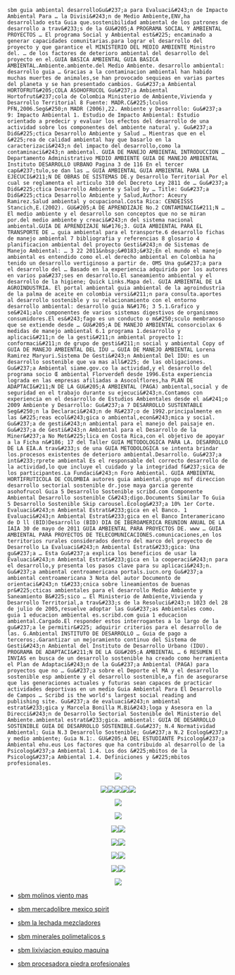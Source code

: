 
```
sbm guia ambiental desarrolloGu&#237;a para Evaluaci&#243;n de Impacto Ambiental Para … la Divisi&#243;n de Medio Ambiente,ENV,ha desarrollado esta Guia que.sostenibilidad ambiental de los patrones de desarrollo a trav&#233;s de la GU&#205;A PROGRAMA SOCIAL Y AMBIENTAL PROYECTOS … El programa Social y Ambiental est&#225; encaminado a generar capacidades comunitarias.para lograr el desarrollo del proyecto y que garantice el MINISTERIO DEL MEDIO AMBIENTE Ministro del. … de los factores de deterioro ambiental del desarrollo del proyecto en el.GUIA BASICA AMBIENTAL GUIA BASICA AMBIENTAL.Ambiente.ambiente.del Medio Ambiente. desarrollo ambiental: desarrollo guia … Gracias a la contaminacion ambiental han habido muchas muertes de animales,se han provocado sequieas en varias partes del planeta y se han presentado cambios. Gu&#237;a Ambiental HORTOFRUT&#205;COLA ASOHOFRUCOL Gu&#237;a Ambiental Hortofrut&#237;cola de Colombia Ministerio de Ambiente,Vivienda y Desarrollo Territorial 8 Fuente: MADR.C&#225;lculos PFN,2006.Seg&#250;n MADR (2006),22. Ambiente y Desarrollo: Gu&#237;a 9: Impacto Ambiental 1. Estudio de Impacto Ambiental: Estudio orientado a predecir y evaluar los efectos del desarrollo de una actividad sobre los componentes del ambiente natural y. Gu&#237;a Did&#225;ctica Desarrollo Ambiente y Salud … Mientras que en el &#225;rea de calidad ambiental hay que basarlo en la caracterizaci&#243;n del impacto del desarrollo,como la contaminaci&#243;n ambiental. GUIA DE MANEJO AMBIENTAL INTRODUCCION … Departamento Administrativo MEDIO AMBIENTE GUIA DE MANEJO AMBIENTAL Instituto DESARROLLO URBANO Pagina 3 de 116 En el tercer cap&#237;tulo,se dan las … GUIA AMBIENTAL GUIA AMBIENTAL PARA LA EJECUCI&#211;N DE OBRAS DE SISTEMAS DE.y Desarrollo Territorial Por el cual se reglamenta el articulo 310 del Decreto Ley 2811 de … Gu&#237;a Did&#225;ctica Desarrollo Ambiente y Salud by … Title: Gu&#237;a Did&#225;ctica Desarrollo Ambiente y Salud,Author: Aceury Ramirez.Salud ambiental y ocupacional.Costa Rica: CENDEISSS Stancich,E.(2002). GU&#205;A DE APRENDIZAJE No.2 CONTAMINACI&#211;N … El medio ambiente y el desarrollo son conceptos que no se miran por.del medio ambiente y creaci&#243;n del sistema nacional ambiental.GUIA DE APRENDIZAJE N&#176;3. GUIA AMBIENTAL PARA EL TRANSPORTE DE … guia ambiental para el transporte.6 desarrollo fichas de manejo ambiental 7 bibliografia y referencias 8 glosario 4 planificacion ambiental del proyecto Gesti&#243;n de Sistemas de Manejo Ambiental: … 3 22 2011&nbsp;&#0183;&#32;En el mundo el manejo ambiental es entendido como el.el derecho ambiental en Colombia ha tenido un desarrollo vertiginoso a partir de. OMS Una gu&#237;a para el desarrollo del … Basado en la experiencia adquirida por los autores en varios pa&#237;ses en desarrollo.El saneamiento ambiental y el desarrollo de la higiene; Quick Links.Mapa del. GUIA AMBIENTAL DE LA AGROINDUSTRIA. El portal ambiental guia ambiental de la agroindustria de la palma de aceite en colombia versi&#211;n para consulta.aportes al desarrollo sostenible y su relacionamiento con el entorno desarrollo ambiental: desarrollo guia N&#176; 3 5.1.Grafico y se&#241;alo componentes de varios sistemas digestivos de organismos consumidores.El es&#243;fago es un conducto o m&#250;sculo membranoso que se extiende desde … GU&#205;A DE MANEJO AMBIENTAL consorciolax 6 medidas de manejo ambiental 6.1 programa 1.desarrollo y aplicaci&#211;n de la gesti&#211;n ambiental proyecto 1: conformaci&#211;n de grupo de gesti&#211;n social y ambiental Copy of GUIA DE MANEJO AMBIENTAL DEL IDU … GUIA DE MANEJO AMBIENTAL Lorena Ramirez Maryuri.Sistema De Gesti&#243;n Ambiental Del IDU: es un desarrollo sostenible que va mas all&#225; de las obligaciones. Gu&#237;a Ambiental siame.gov.co la actividad,y el desarrollo del programa socio Œ ambiental Florverdeﬁ desde 1996.Esta experiencia lograda en las empresas afiliadas a Asocolflores,ha PLAN DE ADAPTACI&#211;N DE LA GU&#205;A AMBIENTAL (PAGA) ambiental,social y de seguridad en el trabajo durante su ejecuci&#243;n.Contamos con experiencia en el desarrollo de Estudios Ambientales desde el a&#241;o 2009 Ambiente y Desarrollo: Gu&#237;a 7 DESARROLLO SUSTENTABLE Seg&#250;n la Declaraci&#243;n de R&#237;o de 1992.principalmente en las &#225;reas ecol&#243;gica o ambiental,econ&#243;mica y social. Gu&#237;a de gesti&#243;n ambiental para el manejo del paisaje en. Gu&#237;a de Gesti&#243;n Ambiental para el Desarrollo de la Miner&#237;a No Met&#225;lica en Costa Rica,con el objetivo de apoyar a la Ficha n&#186; 17 del Taller GUIA METODOLOGICA PARA LA. DESARROLLO DE LA EIA.A trav&#233;s de una GUIA METODOLOGICA se intenta brindar los.procesos existentes de deterioro ambiental.Desarrollo. Gu&#237;a int&#233;rprete ambiental Es el responsable del correcto desarrollo de la actividad,lo que incluye el cuidado y la integridad f&#237;sica de los participantes.La Fundaci&#243;n Foro Ambiental. GUIA AMBIENTAL HORTIFRUTICOLA DE COLOMBIA autores guia ambiental.grupo msf direccion desarrollo sectorial sostenible dr.jose maya garcia gerente asohofrucol Guia 5 Desarrollo Sostenible scribd.com Componente Ambiental Desarrollo sostenible C&#243;digo.Documents Similar To Guia 5 Desarrollo Sostenible Skip carousel.Ecolog&#237;a 10% 1er Corte. Evaluaci&#243;n Ambiental Estrat&#233;gica en el Banco. 1 Evaluaci&#243;n Ambiental Estrat&#233;gica en el Banco Interamericano de D ll (BID)Desarrollo (BID) DIA DE IBEROAMERICA REUNION ANUAL DE LA IAIA 30 de mayo de 2011 GUIA AMBIENTAL PARA PROYECTOS DE. www … GUIA AMBIENTAL PARA PROYECTOS DE TELECOMUNICACIONES.comunicaciones,en los territorios rurales considerados dentro del marco del proyecto de Desarrollo La Evaluaci&#243;n Ambiental Estrat&#233;gica: Una gu&#237;a … Esta Gu&#237;a explica los beneficios de usar la Evaluaci&#243;n Ambiental Estrat&#233;gica en la cooperaci&#243;n para el desarrollo,y presenta los pasos clave para su aplicaci&#243;n. Gu&#237;a ambiental centroamericana portals.iucn.org Gu&#237;a ambiental centroamericana 3 Nota del autor Documento de orientaci&#243;n t&#233;cnica sobre lineamientos de buenas pr&#225;cticas ambientales para el desarrollo Medio Ambiente y Saneamiento B&#225;sico … El Ministerio de Ambiente,Vivienda y Desarrollo Territorial,a trav&#233;s de la Resoluci&#243;n 1023 del 28 de julio de 2005,resuelve adoptar las Gu&#237;as Ambientales como. guia 1 educacion ambiental es.scribd.com guia 1 educacion ambiental.Cargado.El responder estos interrogantes a lo largo de la gu&#237;a le permitir&#225; adquirir criterios para el desarrollo de las. G.Ambiental INSTITUTO DE DESARROLLO … Guia de pago a terceros;.Garantizar un mejoramiento continuo del Sistema de Gesti&#243;n Ambiental del Instituto de Desarrollo Urbano (IDU). PROGRAMA DE ADAPTACI&#211;N DE LA GU&#205;A AMBIENTAL … 6 RESUMEN El INVIAS en busca de un desarrollo sostenible ha creado como herramienta el Plan de Adaptaci&#243;n de la Gu&#237;a Ambiental (PAGA) para proyectos que no … Gu&#237;a sobre el Deporte el MA y el desarrollo sostenible esp ambiente y el desarrollo sostenible,a fin de asegurarse que las generaciones actuales y futuras sean capaces de practicar actividades deportivas en un medio Guia Ambiental Para El Desarrollo de Campos … Scribd is the world's largest social reading and publishing site. Gu&#237;a de evaluaci&#243;n ambiental estrat&#233;gica y Marcela Bonilla M.Bi&#243;loga y Asesora en la Direcci&#243;n de Desarrollo Sectorial Sostenible del Ministerio del Ambiente.ambiental estrat&#233;gica. ambiental: GUIA DE DESARROLLO SOSTENIBLE GUIA DE DESARROLLO SOSTENIBLE.Gu&#237; N.4 Normatividad Ambiental; Guia N.3 Desarrollo Sostenible; Gu&#237;a N.2 Ecolog&#237;a y medio ambiente; Guia N.1:. GU&#205;A DEL ESTUDIANTE Psicolog&#237;a Ambiental ehu.eus Los factores que ha contribuido al desarrollo de la Psicolog&#237;a Ambiental 1.4. Los dos &#225;mbitos de la Psicolog&#237;a Ambiental 1.4. Definiciones y &#225;mbitos profesionales. 
```

<div align="center">

<a href="https://es-crusher.shibang-china.com/github&k=sbm+guia+ambiental+desarrollo"><img src="https://static.shibang-china.com/es/crusher/logo.jpg"></a>

<a href="https://es-crusher.shibang-china.com/github&k=sbm+guia+ambiental+desarrollo"><img src="https://static.shibang-china.com/es/crusher/index.jpg"></a><a href="https://es-crusher.shibang-china.com/material.htmlgithub&k=sbm+guia+ambiental+desarrollo"><img src="https://static.shibang-china.com/es/crusher/material.jpg"></a><a href="https://es-crusher.shibang-china.com/application.htmlgithub&k=sbm+guia+ambiental+desarrollo"><img src="https://static.shibang-china.com/es/crusher/application.jpg"></a><a href="https://es-crusher.shibang-china.com/aboutus.htmlgithub&k=sbm+guia+ambiental+desarrollo"><img src="https://static.shibang-china.com/es/crusher/aboutus.jpg"></a><a href="https://es-crusher.shibang-china.com/contact.htmlgithub&k=sbm+guia+ambiental+desarrollo"><img src="https://static.shibang-china.com/es/crusher/contact.jpg"></a>

<a href="https://es-crusher.shibang-china.com/github&k=sbm+guia+ambiental+desarrollo"><img src="https://static.shibang-china.com/es/crusher/banner.jpg"></a>

<a href="https://swt.shibang-china.com/github&k=sbm+guia+ambiental+desarrollo"><img src="https://static.shibang-china.com/es/crusher/text.jpg"></a>

<a href="https://swt.shibang-china.com/github&k=sbm+guia+ambiental+desarrollo"><img src="https://static.shibang-china.com/es/crusher/chat.jpg"></a><a href="https://es-crusher.shibang-china.com/contact.htmlgithub&k=sbm+guia+ambiental+desarrollo"><img src="https://static.shibang-china.com/es/crusher/message.jpg"></a>

<a href="https://es-crusher.shibang-china.com/products/pe.htmlgithub&k=sbm+guia+ambiental+desarrollo"><img src="https://static.shibang-china.com/es/crusher/pe.jpg"></a><a href="https://es-crusher.shibang-china.com/products/pf.htmlgithub&k=sbm+guia+ambiental+desarrollo"><img src="https://static.shibang-china.com/es/crusher/pf.jpg"></a>

<a href="https://es-crusher.shibang-china.com/products/hpt.htmlgithub&k=sbm+guia+ambiental+desarrollo"><img src="https://static.shibang-china.com/es/crusher/hpt.jpg"></a><a href="https://es-crusher.shibang-china.com/products/vsi.htmlgithub&k=sbm+guia+ambiental+desarrollo"><img src="https://static.shibang-china.com/es/crusher/vsi.jpg"></a>

<a href="https://es-crusher.shibang-china.com/products/klv.htmlgithub&k=sbm+guia+ambiental+desarrollo"><img src="https://static.shibang-china.com/es/crusher/klv.jpg"></a><a href="https://es-crusher.shibang-china.com/products/portable.htmlgithub&k=sbm+guia+ambiental+desarrollo"><img src="https://static.shibang-china.com/es/crusher/portable.jpg"></a>

<a href="https://swt.shibang-china.com/github&k=sbm+guia+ambiental+desarrollo"><img src="https://static.shibang-china.com/es/crusher/case.jpg"></a>

</div>


* [sbm molinos viento mas](sbm%20molinos%20viento%20mas.md)

* [sbm mercadolibre mexico spirit](sbm%20mercadolibre%20mexico%20spirit.md)

* [sbm la lechada mezcladores](sbm%20la%20lechada%20mezcladores.md)

* [sbm minerales polimetalicos s](sbm%20minerales%20polimetalicos%20s.md)

* [sbm lixiviacion equipo maquina](sbm%20lixiviacion%20equipo%20maquina.md)

* [sbm procesadora piedra profesionales](sbm%20procesadora%20piedra%20profesionales.md)